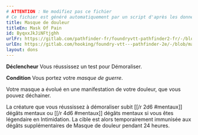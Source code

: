```yaml
---
# ATTENTION : Ne modifiez pas ce fichier
# Ce fichier est généré automatiquement par un script d'après les données du module Foundry VTT officiel et de sa traduction
title: Masque de douleur
titleEn: Mask Of Pain
id: ByqxxJkJiNFtjghh
urlFr: https://gitlab.com/pathfinder-fr/foundryvtt-pathfinder2-fr/-/blob/master/data/feats/ByqxxJkJiNFtjghh.htm
urlEn: https://gitlab.com/hooking/foundry-vtt---pathfinder-2e/-/blob/master/packs/data/feats.db/mask-of-pain.json
layout: dons
---
```

**Déclencheur** Vous réussissez un test pour Démoraliser.

**Condition** Vous portez votre *masque de guerre*.

Votre masque a évolué en une manifestation de votre douleur, que vous pouvez déchainer.

La créature que vous réussissez à démoraliser subit [[/r 2d6 #mentaux]] dégâts mentaux ou [[/r 4d6 #mentaux]] dégâts mentaux si vous êtes légendaire en Intimidation. La cible est alors temporairement immunisée aux dégâts supplémentaires de Masque de douleur pendant 24 heures.
